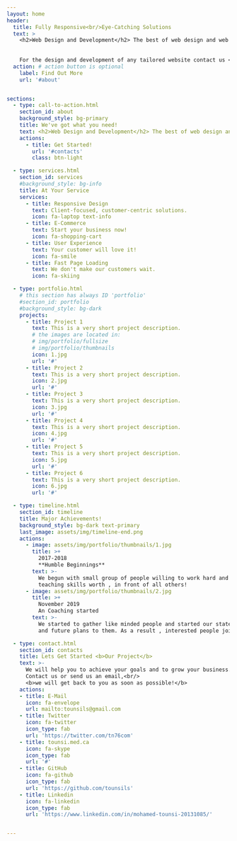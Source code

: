 ```yaml
---
layout: home
header:
  title: Fully Responsive<br/>Eye-Catching Solutions
  text: >
    <h2>Web Design and Development</h2> The best of web design and web design inspiration - Providing new designs and web development, and offering the best web solutions for small to medium business.
   
    
    For the design and development of any tailored website contact us <br/> Let's get started.
  action: # action button is optional
    label: Find Out More
    url: '#about'


sections:
  - type: call-to-action.html
    section_id: about
    background_style: bg-primary
    title: We've got what you need!
    text: <h2>Web Design and Development</h2> The best of web design and web design inspiration - Providing new designs and web development, and offering the best web solutions for small to medium business. <br/> Fully Responsive Eye-Catching Solutions Client-focused, customer-centric, creating website solutions that deliver tangible business results. <br/>eBusinessDev’s web developers helps brands the ever-changing digital landscape. <br/>For the design and development of any tailored website contact us Let's get started.
    actions:
      - title: Get Started!
        url: '#contacts'
        class: btn-light

  - type: services.html
    section_id: services
    #background_style: bg-info
    title: At Your Service
    services:
      - title: Responsive Design
        text: Client-focused, customer-centric solutions.
        icon: fa-laptop text-info
      - title: E-Commerce
        text: Start your business now!
        icon: fa-shopping-cart
      - title: User Experience
        text: Your customer will love it!
        icon: fa-smile
      - title: Fast Page Loading
        text: We don't make our customers wait.
        icon: fa-skiing

  - type: portfolio.html
    # this section has always ID 'portfolio'
    #section_id: portfolio
    #background_style: bg-dark
    projects:
      - title: Project 1
        text: This is a very short project description.
        # the images are located in:
        # img/portfolio/fullsize
        # img/portfolio/thumbnails
        icon: 1.jpg
        url: '#'
      - title: Project 2
        text: This is a very short project description.
        icon: 2.jpg
        url: '#'
      - title: Project 3
        text: This is a very short project description.
        icon: 3.jpg
        url: '#'
      - title: Project 4
        text: This is a very short project description.
        icon: 4.jpg
        url: '#'
      - title: Project 5
        text: This is a very short project description.
        icon: 5.jpg
        url: '#'
      - title: Project 6
        text: This is a very short project description.
        icon: 6.jpg
        url: '#'

  - type: timeline.html
    section_id: timeline
    title: Major Achievements!
    background_style: bg-dark text-primary
    last_image: assets/img/timeline-end.png
    actions:
      - image: assets/img/portfolio/thumbnails/1.jpg
        title: >+
          2017-2018
          **Humble Beginnings**
        text: >-
          We begun with small group of people willing to work hard and make our
          teaching skills worth , in front of all others!
      - image: assets/img/portfolio/thumbnails/2.jpg
        title: >+
          November 2019
          An Coaching started
        text: >-
          We started to gather like minded people and started our stategies
          and future plans to them. As a result , interested people joined us!

  - type: contact.html
    section_id: contacts
    title: Lets Get Started <b>Our Project</b>
    text: >-
      We will help you to achieve your goals and to grow your business.<br/>
      Contact us or send us an email,<br/>
      <b>we will get back to you as soon as possible!</b>
    actions:
    - title: E-Mail
      icon: fa-envelope
      url: mailto:tounsils@gmail.com
    - title: Twitter
      icon: fa-twitter
      icon_type: fab
      url: 'https://twitter.com/tn76com'
    - title: tounsi.med.ca
      icon: fa-skype
      icon_type: fab
      url: '#'
    - title: GitHub
      icon: fa-github
      icon_type: fab
      url: 'https://github.com/tounsils'
    - title: Linkedin
      icon: fa-linkedin
      icon_type: fab
      url: 'https://www.linkedin.com/in/mohamed-tounsi-20131085/'


---
```

